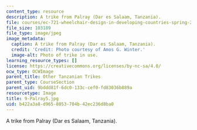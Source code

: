 ```yaml
---
content_type: resource
description: A trike from Palray (Dar es Salaam, Tanzania).
file: courses/ec-721-wheelchair-design-in-developing-countries-spring-2009/b422a3a8d9658053704b42ec236d8ba0_9-Palray5.jpg
file_size: 103189
file_type: image/jpeg
image_metadata:
  caption: A trike from Palray (Dar es Salaam, Tanzania).
  credit: 'Credit: Photo courtesy of Amos G. Winter.'
  image-alt: Photo of trike in use.
learning_resource_types: []
license: https://creativecommons.org/licenses/by-nc-sa/4.0/
ocw_type: OCWImage
parent_title: Other Tanzanian Trikes
parent_type: CourseSection
parent_uid: 9bddd81f-6dc0-133c-cef0-fd83036b889a
resourcetype: Image
title: 9-Palray5.jpg
uid: b422a3a8-d965-8053-704b-42ec236d8ba0
---
```

A trike from Palray (Dar es Salaam, Tanzania).